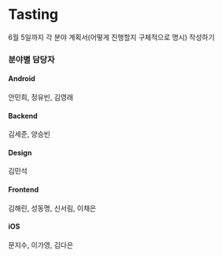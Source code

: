 # Tasting

6월 5일까지 각 분야 계획서(어떻게 진행할지 구체적으로 명시) 작성하기


### 분야별 담당자

#### Android

안민희, 정유빈, 김영래

#### Backend

김세준, 양승빈


#### Design

김민석

#### Frontend

김해린, 성동명, 신서림, 이채은

#### iOS

문지수, 이가영, 김다은


